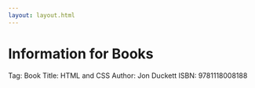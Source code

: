 ```yaml
---
layout: layout.html
---
```


<h1>Information for Books</h1>

<p>Tag: Book
Title: HTML and CSS
Author: Jon Duckett
ISBN: 9781118008188</p>

